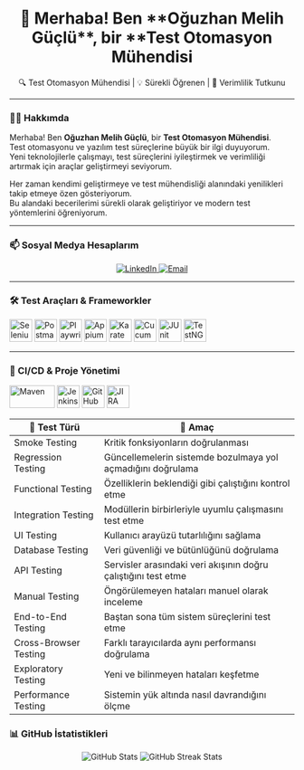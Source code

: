 <h1 align="center">🚀 Merhaba! Ben **Oğuzhan Melih Güçlü**, bir **Test Otomasyon Mühendisi</h1>

<p align="center">
🔍 Test Otomasyon Mühendisi | 💡 Sürekli Öğrenen | 🚀 Verimlilik Tutkunu
</p>

---

### 🙋‍♂️ Hakkımda

Merhaba! Ben **Oğuzhan Melih Güçlü**, bir **Test Otomasyon Mühendisi**.  
Test otomasyonu ve yazılım test süreçlerine büyük bir ilgi duyuyorum.  
Yeni teknolojilerle çalışmayı, test süreçlerini iyileştirmek ve verimliliği artırmak için araçlar geliştirmeyi seviyorum.  

Her zaman kendimi geliştirmeye ve test mühendisliği alanındaki yenilikleri takip etmeye özen gösteriyorum.  
Bu alandaki becerilerimi sürekli olarak geliştiriyor ve modern test yöntemlerini öğreniyorum.  

---

### 📫 Sosyal Medya Hesaplarım

<p align="center">
  <a href="https://www.linkedin.com/in/oguzhanmelihguclu" target="_blank">
    <img src="https://img.shields.io/badge/LinkedIn-blue?logo=linkedin&style=for-the-badge" alt="LinkedIn">
  </a>
  <a href="mailto:oguzhanmguclu@gmail.com" target="_blank">
    <img src="https://img.shields.io/badge/Email-D14836?style=for-the-badge&logo=gmail&logoColor=white" alt="Email">
  </a>
</p>

---

### 🛠️ Test Araçları & Frameworkler

<p align="left">
  <a href="https://www.selenium.dev/" target="_blank"><img src="https://cdn.jsdelivr.net/gh/devicons/devicon/icons/selenium/selenium-original.svg" width="40" height="40" alt="Selenium" /></a>
  <a href="https://www.postman.com/" target="_blank"><img src="https://www.vectorlogo.zone/logos/getpostman/getpostman-icon.svg" width="40" height="40" alt="Postman" /></a>
  <a href="https://playwright.dev/" target="_blank"><img src="https://playwright.dev/img/playwright-logo.svg" width="40" height="40" alt="Playwright" /></a>
  <a href="https://appium.io/" target="_blank"><img src="https://www.vectorlogo.zone/logos/appiumio/appiumio-icon.svg" width="40" height="40" alt="Appium" /></a>
  <a href="https://karatelabs.io/" target="_blank"><img src="https://avatars.githubusercontent.com/u/30353541?s=200&v=4" width="40" height="40" alt="Karate Framework" /></a>
  <a href="https://cucumber.io/" target="_blank"><img src="https://www.vectorlogo.zone/logos/cucumberio/cucumberio-icon.svg" width="40" height="40" alt="Cucumber" /></a>
  <a href="https://junit.org/junit5/" target="_blank"><img src="https://junit.org/junit5/assets/img/junit5-logo.png" width="40" height="40" alt="JUnit" /></a>
  <a href="https://testng.org/" target="_blank"><img src="https://avatars.githubusercontent.com/u/35881959?s=200&v=4" width="40" height="40" alt="TestNG" /></a>
</p>

---

### 🔧 CI/CD & Proje Yönetimi

<p align="left">
  <a href="https://maven.apache.org/" target="_blank"><img src="https://upload.wikimedia.org/wikipedia/commons/5/52/Apache_Maven_logo.svg" width="80" height="40" alt="Maven" /></a>
  <a href="https://www.jenkins.io/" target="_blank"><img src="https://www.vectorlogo.zone/logos/jenkins/jenkins-icon.svg" width="40" height="40" alt="Jenkins" /></a>
  <a href="https://git-scm.com/" target="_blank"><img src="https://cdn.jsdelivr.net/gh/devicons/devicon/icons/git/git-original.svg" width="40" height="40" alt="GitHub" /></a>
  <a href="https://www.atlassian.com/software/jira" target="_blank"><img src="https://cdn.worldvectorlogo.com/logos/jira-1.svg" width="40" height="40" alt="JIRA" /></a>
</p>

| 🚀 Test Türü | 🎯 Amaç |  
|-------------|---------|  
| Smoke Testing | Kritik fonksiyonların doğrulanması |  
| Regression Testing | Güncellemelerin sistemde bozulmaya yol açmadığını doğrulama |  
| Functional Testing | Özelliklerin beklendiği gibi çalıştığını kontrol etme |  
| Integration Testing | Modüllerin birbirleriyle uyumlu çalışmasını test etme |  
| UI Testing | Kullanıcı arayüzü tutarlılığını sağlama |  
| Database Testing | Veri güvenliği ve bütünlüğünü doğrulama |  
| API Testing | Servisler arasındaki veri akışının doğru çalıştığını test etme |  
| Manual Testing | Öngörülemeyen hataları manuel olarak inceleme |  
| End-to-End Testing | Baştan sona tüm sistem süreçlerini test etme |  
| Cross-Browser Testing | Farklı tarayıcılarda aynı performansı doğrulama |  
| Exploratory Testing | Yeni ve bilinmeyen hataları keşfetme |  
| Performance Testing | Sistemin yük altında nasıl davrandığını ölçme |  


### 📊 GitHub İstatistikleri
<p align="center">
  <img src="https://github-readme-stats.vercel.app/api?username=oguzhanmelihguclu&show_icons=true&theme=radical" alt="GitHub Stats" />
  <img src="https://github-readme-streak-stats.herokuapp.com/?user=oguzhanmelihguclu&theme=radical" alt="GitHub Streak Stats" />
</p>
